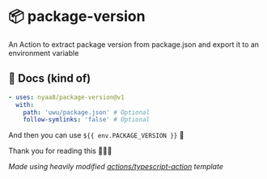 # 📦 package-version
An Action to extract package version from package.json and export it to an environment variable

## 📖 Docs (kind of)

```yaml
- uses: nyaa8/package-version@v1
  with:
    path: 'uwu/package.json' # Optional
    follow-symlinks: 'false' # Optional
```

And then you can use `${{ env.PACKAGE_VERSION }}` 🎉

Thank you for reading this 🙇🏼‍♀️

*Made using heavily modified [actions/typescript-action](https://github.com/actions/typescript-action) template*

